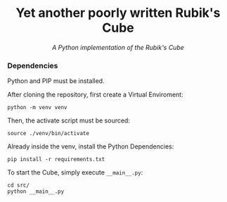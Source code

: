 <div align="center">
  <h1>Yet another poorly written Rubik's Cube</h1>
  <p><i>A Python implementation of the Rubik's Cube</i></p>
</div>

### Dependencies

Python and PIP must be installed.

After cloning the repository, first create a Virtual Enviroment:

```console
python -m venv venv
```

Then, the activate script must be sourced:

```console
source ./venv/bin/activate
```

Already inside the venv, install the Python Dependencies:

```console
pip install -r requirements.txt
```

To start the Cube, simply execute `__main__.py`:

```console
cd src/
python __main__.py
```
